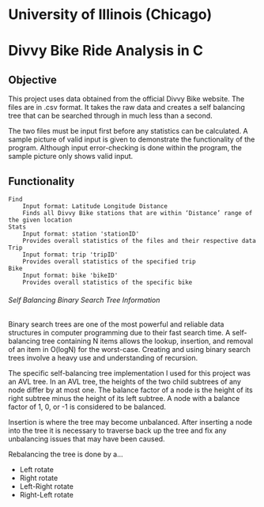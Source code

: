 ﻿# University of Illinois (Chicago)
# Divvy Bike Ride Analysis in C

## Objective
This project uses data obtained from the official Divvy Bike website. The files are in .csv format.
It takes the raw data and creates a self balancing tree that can be searched through in much less than a second.

The two files must be input first before any statistics can be calculated. A sample picture of valid input is given to demonstrate the functionality of the program. Although input error-checking is done within the program, the sample picture only shows valid input.

## Functionality
	Find
		Input format: Latitude Longitude Distance
		Finds all Divvy Bike stations that are within ‘Distance’ range of the given location
	Stats
		Input format: station 'stationID'
		Provides overall statistics of the files and their respective data
	Trip
		Input format: trip 'tripID'
		Provides overall statistics of the specified trip
	Bike
		Input format: bike 'bikeID'
		Provides overall statistics of the specific bike



###### Self Balancing Binary Search Tree Information

Binary search trees are one of the most powerful and reliable data structures in computer programming due to their fast search time.
A self-balancing tree containing N items allows the lookup, insertion, and removal of an item in O(logN) for the worst-case. Creating and using binary search trees involve a heavy use and understanding of recursion.

The specific self-balancing tree implementation I used for this project was an AVL tree.
In an AVL tree, the heights of the two child subtrees of any node differ by at most one.
The balance factor of a node is the height of its right subtree minus the height of its left subtree.
A node with a balance factor of 1, 0, or -1 is considered to be balanced.

Insertion is where the tree may become unbalanced. After inserting a node into the tree it is necessary to traverse back up the tree and fix any unbalancing issues that may have been caused. 

Rebalancing the tree is done by a…
* Left rotate
* Right rotate
* Left-Right rotate
* Right-Left rotate

